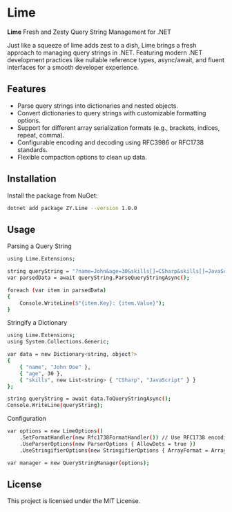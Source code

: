 # Lime

**Lime** Fresh and Zesty Query String Management for .NET

Just like a squeeze of lime adds zest to a dish, Lime brings a fresh approach to managing query strings in .NET. Featuring modern .NET development practices like nullable reference types, async/await, and fluent interfaces for a smooth developer experience.


## Features

- Parse query strings into dictionaries and nested objects.
- Convert dictionaries to query strings with customizable formatting options.
- Support for different array serialization formats (e.g., brackets, indices, repeat, comma).
- Configurable encoding and decoding using RFC3986 or RFC1738 standards.
- Flexible compaction options to clean up data.

## Installation

Install the package from NuGet:

```bash
dotnet add package ZY.Lime --version 1.0.0
```

## Usage

Parsing a Query String

```bash
using Lime.Extensions;

string queryString = "?name=John&age=30&skills[]=CSharp&skills[]=JavaScript";
var parsedData = await queryString.ParseQueryStringAsync();

foreach (var item in parsedData)
{
    Console.WriteLine($"{item.Key}: {item.Value}");
}
```

Stringify a Dictionary
```bash
using Lime.Extensions;
using System.Collections.Generic;

var data = new Dictionary<string, object?>
{
    { "name", "John Doe" },
    { "age", 30 },
    { "skills", new List<string> { "CSharp", "JavaScript" } }
};

string queryString = await data.ToQueryStringAsync();
Console.WriteLine(queryString);
```

Configuration
```bash
var options = new LimeOptions()
    .SetFormatHandler(new Rfc1738FormatHandler()) // Use RFC1738 encoding
    .UseParserOptions(new ParserOptions { AllowDots = true })
    .UseStringifierOptions(new StringifierOptions { ArrayFormat = ArrayFormat.Brackets });

var manager = new QueryStringManager(options);
```

## License
This project is licensed under the MIT License.


